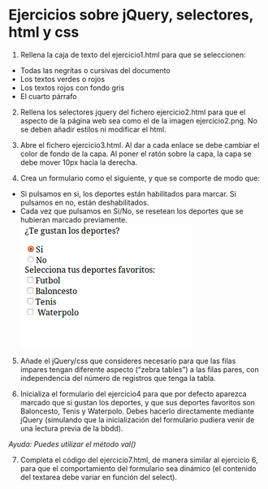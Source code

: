 # Ejercicios sobre jQuery, selectores, html y css

1. Rellena la caja de texto del ejercicio1.html para que se seleccionen:
  - Todas las negritas o cursivas del documento
  - Los textos verdes o rojos 
  - Los textos rojos con fondo gris
  - El cuarto párrafo

2. Rellena los selectores jquery del fichero ejercicio2.html para que el aspecto de la página web sea como el de la imagen ejercicio2.png. No se deben añadir estilos ni modificar el html.

3. Abre el fichero ejercicio3.html. Al dar a cada enlace se debe cambiar el color de fondo de la capa. Al poner el ratón sobre la capa, la capa se debe mover 10px hacia la derecha.

4. Crea un formulario como el siguiente, y que se comporte de modo que:
  - Si pulsamos en si, los deportes están habilitados para marcar. Si pulsamos en no, están deshabilitados.
  - Cada vez que pulsamos en Si/No, se resetean los deportes que se hubieran marcado previamente.
  ![](formulario-deportes.gif)

5. Añade el jQuery/css que consideres necesario para que las filas impares tengan diferente aspecto (“zebra tables”) a las filas pares, con independencia del número de registros que tenga la tabla.

6. Inicializa el formulario del ejercicio4 para que por defecto aparezca marcado que si gustan los deportes, y que sus deportes favoritos son Baloncesto, Tenis y Waterpolo. Debes hacerlo directamente mediante jQuery (simulando que la inicialización del formulario pudiera venir de una lectura previa de la bbdd).

*Ayuda: Puedes utilizar el método val()*

7. Completa el código del ejercicio7.html, de manera similar al ejercicio 6, para que el comportamiento del formulario sea dinámico (el contenido del textarea debe variar en función del select). 